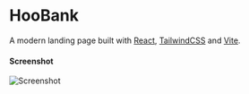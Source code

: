 # HooBank

A modern landing page built with [React](https://reactjs.org/), [TailwindCSS](https://tailwindcss.com/) and [Vite](https://vitejs.dev/).

#### Screenshot
![Screenshot](https://user-images.githubusercontent.com/39412016/188283962-9df1c331-12df-4208-9bf6-54a1dfbb3be3.png)
